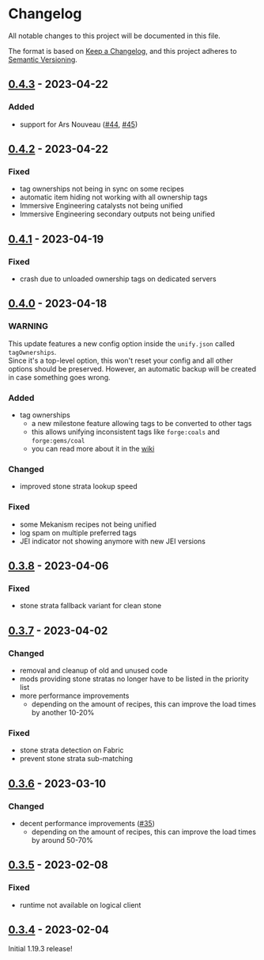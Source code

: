 # Changelog

All notable changes to this project will be documented in this file.

The format is based on [Keep a Changelog],
and this project adheres to [Semantic Versioning].

## [0.4.3] - 2023-04-22

### Added
- support for Ars Nouveau ([#44], [#45])

<!-- Links -->
[#44]: https://github.com/AlmostReliable/almostunified/pull/44
[#45]: https://github.com/AlmostReliable/almostunified/issues/45

## [0.4.2] - 2023-04-22

### Fixed
- tag ownerships not being in sync on some recipes
- automatic item hiding not working with all ownership tags
- Immersive Engineering catalysts not being unified
- Immersive Engineering secondary outputs not being unified

## [0.4.1] - 2023-04-19

### Fixed
- crash due to unloaded ownership tags on dedicated servers

## [0.4.0] - 2023-04-18

### WARNING
This update features a new config option inside the `unify.json` called `tagOwnerships`.<br>
Since it's a top-level option, this won't reset your config and all other options should be preserved. However,
an automatic backup will be created in case something goes wrong.

### Added
- tag ownerships
  - a new milestone feature allowing tags to be converted to other tags
  - this allows unifying inconsistent tags like `forge:coals` and `forge:gems/coal`
  - you can read more about it in the [wiki][tag-ownerships]

### Changed
- improved stone strata lookup speed

### Fixed
- some Mekanism recipes not being unified
- log spam on multiple preferred tags
- JEI indicator not showing anymore with new JEI versions

<!-- Links -->
[tag-ownerships]: https://github.com/AlmostReliable/almostunified/wiki/Unification-Config#tag-ownerships

## [0.3.8] - 2023-04-06

### Fixed
- stone strata fallback variant for clean stone

## [0.3.7] - 2023-04-02

### Changed
- removal and cleanup of old and unused code
- mods providing stone stratas no longer have to be listed in the priority list
- more performance improvements
  - depending on the amount of recipes, this can improve the load times by another 10-20%

### Fixed
- stone strata detection on Fabric
- prevent stone strata sub-matching

## [0.3.6] - 2023-03-10

### Changed
- decent performance improvements ([#35])
  - depending on the amount of recipes, this can improve the load times by around 50-70%

<!-- Links -->
[#35]: https://github.com/AlmostReliable/almostunified/pull/35

## [0.3.5] - 2023-02-08

### Fixed
- runtime not available on logical client

## [0.3.4] - 2023-02-04

Initial 1.19.3 release!

<!-- Links -->
[keep a changelog]: https://keepachangelog.com/en/1.0.0/
[semantic versioning]: https://semver.org/spec/v2.0.0.html

<!-- Versions -->
[0.4.3]: https://github.com/AlmostReliable/almostunified/releases/tag/v1.19.3-0.4.3-beta
[0.4.2]: https://github.com/AlmostReliable/almostunified/releases/tag/v1.19.3-0.4.2-beta
[0.4.1]: https://github.com/AlmostReliable/almostunified/releases/tag/v1.19.3-0.4.1-beta
[0.4.0]: https://github.com/AlmostReliable/almostunified/releases/tag/v1.19.3-0.4.0-beta
[0.3.8]: https://github.com/AlmostReliable/almostunified/releases/tag/v1.19.3-0.3.8-beta
[0.3.7]: https://github.com/AlmostReliable/almostunified/releases/tag/v1.19.3-0.3.7-beta
[0.3.6]: https://github.com/AlmostReliable/almostunified/releases/tag/v1.19.3-0.3.6-beta
[0.3.5]: https://github.com/AlmostReliable/almostunified/releases/tag/v1.19.3-0.3.5-beta
[0.3.4]: https://github.com/AlmostReliable/almostunified/releases/tag/v1.19.3-0.3.4-beta
